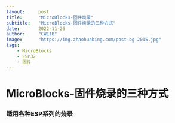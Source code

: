 ```yaml
---
layout:     post
title:      "MicroBlocks-固件烧录"
subtitle:   "MicroBlocks-固件烧录的三种方式"
date:       2022-11-26
author:     "CWEIB"
image:      "https://img.zhaohuabing.com/post-bg-2015.jpg"
tags:
    - MicroBlocks
    - ESP32
    - 固件
---
```


# MicroBlocks-固件烧录的三种方式

### 适用各种ESP系列的烧录

